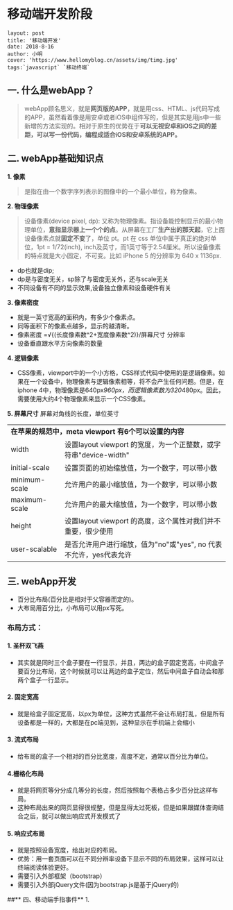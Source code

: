 # 移动端开发阶段

```
layout: post
title: '移动端开发'
date: 2018-8-16
author: 小明
cover: 'https://www.hellomyblog.cn/assets/img/timg.jpg'
tags:`javascript` `移动终端`
``` 

## **一. 什么是webApp？**

> webApp顾名思义，就是**网页版的APP**，就是用css、HTML、js代码写成的APP，虽然看着像是用安卓或者iOS中组件写的，但是其实是用js中一些新增的方法实现的。相对于原生的优势在于**可以无视安卓和iOS之间的差距，可以写一份代码，编程成适合iOS和安卓系统的APP。**


## **二. webApp基础知识点**

**1. 像素**
> 是指在由一个数字序列表示的图像中的一个最小单位，称为像素。

**2. 物理像素**
  > 设备像素(device pixel, dp): 又称为物理像素。指设备能控制显示的最小物理单位，**意指显示器上一个个的点**。从屏幕在工厂**生产出的那天起**，它上面设备像素点就**固定不变**了，单位 pt。pt 在 css 单位中属于真正的绝对单位，1pt = 1/72(inch), inch及英寸，而1英寸等于2.54厘米。所以设备像素的特点就是大小固定，不可变。比如 iPhone 5 的分辨率为 640 x 1136px.
  - dp也就是dip; 
  - dp是与密度无关，sp除了与密度无关外，还与scale无关
  - 不同设备有不同的显示效果,设备独立像素和设备硬件有关

**3. 像素密度**
   -   就是一英寸宽高的面积内，有多少个像素点。
   -   同等面积下的像素点越多，显示的越清晰。
   -   像素密度 =√{(长度像素数^2+宽度像素数^2)}/屏幕尺寸
   分辨率
   - 设备垂直跟水平方向像素的数量 


**4. 逻辑像素**
 - CSS像素，viewport中的一个小方格，CSS样式代码中使用的是逻辑像素。如果在一个设备中，物理像素与逻辑像素相等，将不会产生任何问题。但是，在iphone 4中，物理像素是640px*960px，而逻辑像素数为320*480px。因此，需要使用大约4个物理像素来显示一个CSS像素。


**5. 屏幕尺寸**
屏幕对角线的长度，单位英寸

<table><tr><td colspan="2"><b>在苹果的规范中，meta viewport 有6个可以设置的内容</b></td></tr><tr><td>width</td><td>设置layout viewport 的宽度，为一个正整数，或字符串"device-width"</td></tr><tr><td>initial-scale</td><td>设置页面的初始缩放值，为一个数字，可以带小数</td></tr><tr><td>minimum-scale</td><td>允许用户的最小缩放值，为一个数字，可以带小数</td></tr><tr><td>maximum-scale</td><td>允许用户的最大缩放值，为一个数字，可以带小数</td>
</tr><tr><td>height</td><td>设置layout viewport 的高度，这个属性对我们并不重要，很少使用</td></tr><tr><td>user-scalable</td><td>是否允许用户进行缩放，值为"no"或"yes", no 代表不允许，yes代表允许</td></tr></table>


## **三. webApp开发**

 - 百分比布局(百分比是相对于父容器而定的)。
 - 大布局用百分比，小布局可以用px写死。


### **布局方式：**

#### **1. 圣杯双飞燕**

  - 其实就是同时三个盒子要在一行显示，并且，两边的盒子固定宽高，中间盒子要百分比布局，这个时候就可以让两边的盒子定位，然后中间盒子自动会和那两个盒子一行显示。

#### **2. 固定宽高**

  - 就是给盒子固定宽高，以px为单位，这种方式虽然不会让布局打乱，但是所有设备都是一样的，大都是在pc端见到，这种显示在手机端上会缩小

#### **3. 流式布局**

 - 给布局的盒子一个相对的百分比宽度，高度不定，通常以百分比为单位。

#### **4.栅格化布局**

 - 就是将网页等分分成几等分的长度，然后按照每个表格占多少百分比这样布局。
 - 这种布局出来的网页显得很规整，但是显得太过死板，但是如果跟媒体查询结合之后，就可以做出响应式开发模式了

#### **5. 响应式布局**

 - 就是按照设备宽度，给出对应的布局。
 - 优势：用一套页面可以在不同分辨率设备下显示不同的布局效果，这样可以让终端阅读体验更好。
 -  需要引入外部框架（bootstrap）
 - 需要引入外部jQuery文件(因为bootstrap.js是基于jQuery的)
 
##** 四、移动端手指事件**
1. 
